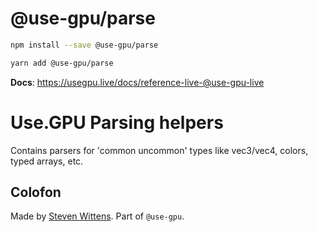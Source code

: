 # @use-gpu/parse

```sh
npm install --save @use-gpu/parse
```

```sh
yarn add @use-gpu/parse
```

**Docs**: https://usegpu.live/docs/reference-live-@use-gpu-live

# Use.GPU Parsing helpers

Contains parsers for 'common uncommon' types like vec3/vec4, colors, typed arrays, etc.

## Colofon

Made by [Steven Wittens](https://acko.net). Part of `@use-gpu`.

